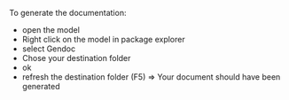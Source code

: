 To generate the documentation:
 - open the model
 - Right click on the model in package explorer
 - select Gendoc
 - Chose your destination folder
 - ok
 - refresh the destination folder (F5)
 => Your document should have been generated